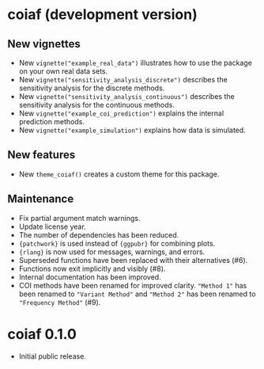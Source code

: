 # coiaf (development version)

## New vignettes

- New `vignette("example_real_data")` illustrates how to use the package on your
  own real data sets.
- New `vignette("sensitivity_analysis_discrete")` describes the sensitivity
  analysis for the discrete methods.
- New `vignette("sensitivity_analysis_continuous")` describes the sensitivity
  analysis for the continuous methods.
- New `vignette("example_coi_prediction")` explains the internal prediction
  methods.
- New `vignette("example_simulation")` explains how data is simulated.

## New features

- New `theme_coiaf()` creates a custom theme for this package.

## Maintenance

- Fix partial argument match warnings.
- Update license year.
- The number of dependencies has been reduced.
- `{patchwork}` is used instead of `{ggpubr}` for combining plots.
- `{rlang}` is now used for messages, warnings, and errors.
- Superseded functions have been replaced with their alternatives (#6).
- Functions now exit implicitly and visibly (#8).
- Internal documentation has been improved.
- COI methods have been renamed for improved clarity. `"Method 1"` has been
  renamed to `"Variant Method"` and `"Method 2"` has been renamed to
  `"Frequency Method"` (#9).

# coiaf 0.1.0

- Initial public release.
